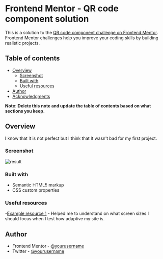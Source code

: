 # Frontend Mentor - QR code component solution

This is a solution to the [QR code component challenge on Frontend Mentor](https://www.frontendmentor.io/challenges/qr-code-component-iux_sIO_H). Frontend Mentor challenges help you improve your coding skills by building realistic projects. 

## Table of contents

- [Overview](#overview)
  - [Screenshot](#screenshot)
  - [Built with](#built-with)
  - [Useful resources](#useful-resources)
- [Author](#author)
- [Acknowledgments](#acknowledgments)

**Note: Delete this note and update the table of contents based on what sections you keep.**

## Overview
I know that It is not perfect but I think that It wasn't bad for my first project. 

### Screenshot

![result](https://user-images.githubusercontent.com/41484527/166820887-372e2150-e22c-46a8-a210-26e48dc28cea.png)

### Built with

- Semantic HTML5 markup
- CSS custom properties

### Useful resources

-[Example resource 1](https://worship.agency/mobile-screen-sizes-for-2021) - Helped me to understand on what screen sizes I should focus when I test how adaptive my site is.


## Author

- Frontend Mentor - [@yourusername](https://www.frontendmentor.io/profile/Speredonka)
- Twitter - [@yourusername](https://www.twitter.com/speredonka)
